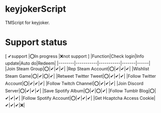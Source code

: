 # keyjokerScript
 TMScript for keyjoker.

# Support status 
[ ✔support |⭕In progress |❌not support ]
|Function|Check login|Info update|Auto do|Redeem|
|--------|-----------|-----------|-------|------|
|Join Steam Group|⭕|✔|✔|✔|
|Rep Steam Account|⭕|✔|✔|✔|
|Wishlist Steam Game|⭕|✔|⭕|✔|
|Retweet Twitter Tweet|⭕|✔|✔|✔|
|Follow Twitter Account|⭕|✔|✔|✔|
|Follow Twitch Channel|⭕|✔|✔|✔|
|Join Discord Server|⭕|✔|✔|✔|
|Save Spotify Album|⭕|✔|⭕|✔|
|Follow Tumblr Blog|⭕|✔|✔|✔|
|Follow Spotify Account|⭕|✔|✔|✔|
|Get Hcaptcha Access Cookie|✔|✔|✔|❌|